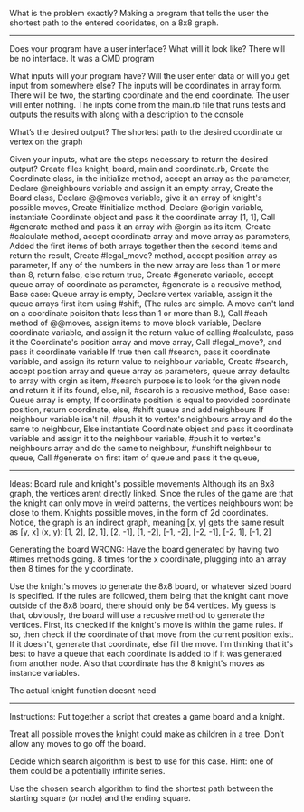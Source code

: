 What is the problem exactly?
Making a program that tells the user the shortest path to the entered cooridates, on a 8x8 graph.
________________________________________________________________________________________________________________________________________________________________________________
Does your program have a user interface? What will it look like?
There will be no interface. It was a CMD program

What inputs will your program have? Will the user enter data or will you get input from somewhere else?
The inputs will be coordinates in array form. There will be two, the starting coordinate and the end coordinate. The user will enter nothing. The inpts come from the main.rb file that runs tests and outputs the results with along with a description to the console

What’s the desired output?
The shortest path to the desired coordinate or vertex on the graph

Given your inputs, what are the steps necessary to return the desired output?
Create files knight, board, main and coordinate.rb,
Create the Coordinate class,
in the initialize method, accept an array as the parameter,
Declare @neighbours variable and assign it an empty array,
Create the Board class,
Declare @@moves variable, give it an array of knight's possible moves,
Create #initialize method,
Declare @origin variable, instantiate Coordinate object and pass it the coordinate array [1, 1],
Call #generate method and pass it an array with @orgin as its item,
Create #calculate method, accept coordinate array and move array as parameters,
Added the first items of both arrays together then the second items and return the result,
Create #legal_move? method, accept position array as parameter,
If any of the numbers in the new array are less than 1 or more than 8, return false,
else return true,
Create #generate variable, accept queue array of coordinate as parameter,
#generate is a recusive method,
Base case: Queue array is empty,
Declare vertex variable, assign it the queue arrays first item using #shift,
(The rules are simple. A move can't land on a coordinate poisiton thats less than 1 or more than 8.),
Call #each method of @@moves, assign items to move block variable,
Declare coordinate variable, and assign it the return value of calling #calculate, pass it the Coordinate's position array and move array,
Call #legal_move?, and pass it coordinate variable
If true then call #search, pass it coordinate variable, and assign its return value to neighbour variable,
Create #search, accept position array and queue array as parameters, queue array defaults to array with orgin as item,
#search purpose is to look for the given node and return it if its found, else, nil,
#search is a recusive method,
Base case: Queue array is empty,
If coordinate position is equal to  provided coordinate position, return coordinate,
else, #shift queue and add neighbours 
If neighbour variable isn't nil, #push it to vertex's neighbours array and do the same to neighbour,
Else instantiate Coordinate object and pass it coordinate variable and assign it to the neighbour variable,
#push it to vertex's neighbours array and do the same to neighbour,
#unshift neighbour to queue,
Call #generate on first item of queue and pass it the queue,
________________________________________________________________________________________________________________________________________________________________________________
Ideas:
Board rule and knight's possible movements
Although its an 8x8 graph, the vertices arent directly linked. Since the rules of the game are that the knight can only move in weird patterns, the vertices neighbours
wont be close to them.
Knights possible moves, in the form of 2d coordinates. Notice, the graph is an indirect graph, meaning [x, y] gets the same result as [y, x]
(x, y): [1, 2], [2, 1], [2, -1], [1, -2], [-1, -2], [-2, -1], [-2, 1], [-1, 2]

Generating the board
WRONG: Have the board generated by having two #times methods going. 8 times for the x coordinate, plugging into an array then 8 times for the y coordinate.

Use the knight's moves to generate the 8x8 board, or whatever sized board is specified. If the rules are followed, them being that the knight cant move outside of the 8x8 board, there should only be 64 vertices. My guess is that, obviously, the board will use a recusive method to generate the vertices. First, its checked if the knight's move is
within the game rules. If so, then check if the coordinate of that move from the current position exist. If it doesn't, generate that coordinate, else fill the move. I'm thinking that it's best to have a queue that each coordinate is added to if it was generated from another node. Also that coordinate has the 8 knight's moves as instance variables.

The actual knight function doesnt need
________________________________________________________________________________________________________________________________________________________________________________
Instructions: 
Put together a script that creates a game board and a knight.

Treat all possible moves the knight could make as children in a tree. Don’t allow any moves to go off the board.

Decide which search algorithm is best to use for this case. Hint: one of them could be a potentially infinite series.

Use the chosen search algorithm to find the shortest path between the starting square (or node) and the ending square.
